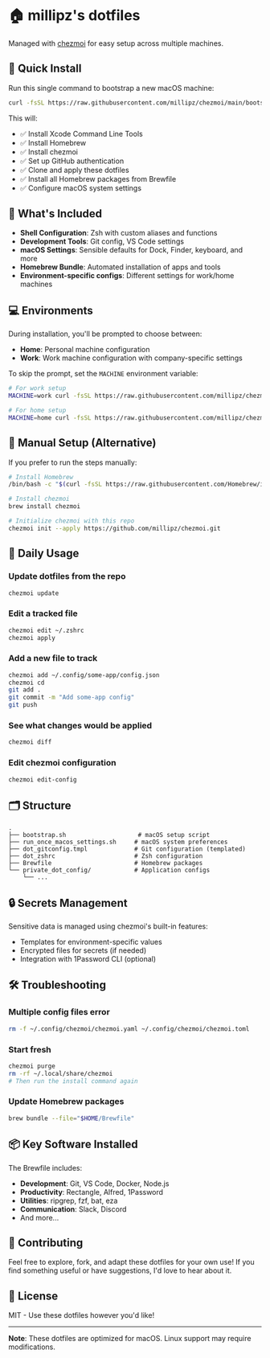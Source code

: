 # 🏠 millipz's dotfiles

Managed with [chezmoi](https://www.chezmoi.io/) for easy setup across multiple machines.

## 🚀 Quick Install

Run this single command to bootstrap a new macOS machine:

```bash
curl -fsSL https://raw.githubusercontent.com/millipz/chezmoi/main/bootstrap.sh | bash
```

This will:
- ✅ Install Xcode Command Line Tools
- ✅ Install Homebrew
- ✅ Install chezmoi
- ✅ Set up GitHub authentication
- ✅ Clone and apply these dotfiles
- ✅ Install all Homebrew packages from Brewfile
- ✅ Configure macOS system settings

## 🎯 What's Included

- **Shell Configuration**: Zsh with custom aliases and functions
- **Development Tools**: Git config, VS Code settings
- **macOS Settings**: Sensible defaults for Dock, Finder, keyboard, and more
- **Homebrew Bundle**: Automated installation of apps and tools
- **Environment-specific configs**: Different settings for work/home machines

## 💻 Environments

During installation, you'll be prompted to choose between:
- **Home**: Personal machine configuration
- **Work**: Work machine configuration with company-specific settings

To skip the prompt, set the `MACHINE` environment variable:

```bash
# For work setup
MACHINE=work curl -fsSL https://raw.githubusercontent.com/millipz/chezmoi/main/bootstrap.sh | bash

# For home setup
MACHINE=home curl -fsSL https://raw.githubusercontent.com/millipz/chezmoi/main/bootstrap.sh | bash
```

## 🔧 Manual Setup (Alternative)

If you prefer to run the steps manually:

```bash
# Install Homebrew
/bin/bash -c "$(curl -fsSL https://raw.githubusercontent.com/Homebrew/install/HEAD/install.sh)"

# Install chezmoi
brew install chezmoi

# Initialize chezmoi with this repo
chezmoi init --apply https://github.com/millipz/chezmoi.git
```

## 📝 Daily Usage

### Update dotfiles from the repo
```bash
chezmoi update
```

### Edit a tracked file
```bash
chezmoi edit ~/.zshrc
chezmoi apply
```

### Add a new file to track
```bash
chezmoi add ~/.config/some-app/config.json
chezmoi cd
git add .
git commit -m "Add some-app config"
git push
```

### See what changes would be applied
```bash
chezmoi diff
```

### Edit chezmoi configuration
```bash
chezmoi edit-config
```

## 🗂️ Structure

```
.
├── bootstrap.sh                    # macOS setup script
├── run_once_macos_settings.sh     # macOS system preferences
├── dot_gitconfig.tmpl             # Git configuration (templated)
├── dot_zshrc                      # Zsh configuration
├── Brewfile                       # Homebrew packages
└── private_dot_config/            # Application configs
    └── ...
```

## 🔒 Secrets Management

Sensitive data is managed using chezmoi's built-in features:
- Templates for environment-specific values
- Encrypted files for secrets (if needed)
- Integration with 1Password CLI (optional)

## 🛠️ Troubleshooting

### Multiple config files error
```bash
rm -f ~/.config/chezmoi/chezmoi.yaml ~/.config/chezmoi/chezmoi.toml
```

### Start fresh
```bash
chezmoi purge
rm -rf ~/.local/share/chezmoi
# Then run the install command again
```

### Update Homebrew packages
```bash
brew bundle --file="$HOME/Brewfile"
```

## 📦 Key Software Installed

The Brewfile includes:
- **Development**: Git, VS Code, Docker, Node.js
- **Productivity**: Rectangle, Alfred, 1Password
- **Utilities**: ripgrep, fzf, bat, eza
- **Communication**: Slack, Discord
- And more...

## 🤝 Contributing

Feel free to explore, fork, and adapt these dotfiles for your own use! If you find something useful or have suggestions, I'd love to hear about it.

## 📄 License

MIT - Use these dotfiles however you'd like!

---

**Note**: These dotfiles are optimized for macOS. Linux support may require modifications.
